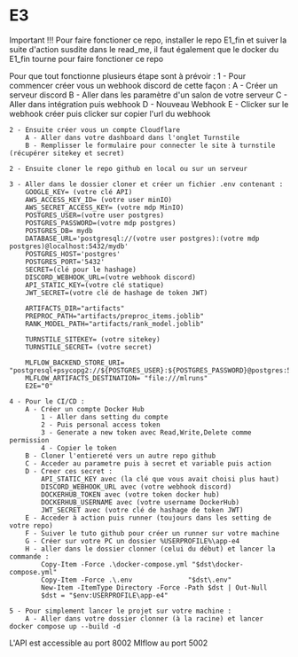 # E3
Important !!! Pour faire fonctioner ce repo, installer le repo E1_fin et suiver la suite d'action susdite dans le read_me, il faut
              également que le docker du E1_fin tourne pour faire fonctioner ce repo

Pour que tout fonctionne plusieurs étape sont à prévoir :
    1 - Pour commencer créer vous un webhook discord de cette façon :
        A - Créer un serveur discord
        B - Aller dans les paramètre d'un salon de votre serveur
        C - Aller dans intégration puis webhook
        D - Nouveau Webhook
        E - Clicker sur le webhook créer puis clicker sur copier l'url du webhook

    2 - Ensuite créer vous un compte Cloudflare
        A - Aller dans votre dashboard dans l'onglet Turnstile
        B - Remplisser le formulaire pour connecter le site à turnstile (récupérer sitekey et secret) 

    2 - Ensuite cloner le repo github en local ou sur un serveur

    3 - Aller dans le dossier cloner et créer un fichier .env contenant :
        GOOGLE_KEY= (votre clé API)
        AWS_ACCESS_KEY_ID= (votre user minIO)
        AWS_SECRET_ACCESS_KEY= (votre mdp MinIO)
        POSTGRES_USER=(votre user postgres)
        POSTGRES_PASSWORD=(votre mdp postgres)
        POSTGRES_DB= mydb
        DATABASE_URL='postgresql://(votre user postgres):(votre mdp postgres)@localhost:5432/mydb'
        POSTGRES_HOST='postgres'
        POSTGRES_PORT='5432'
        SECRET=(clé pour le hashage)
        DISCORD_WEBHOOK_URL=(votre webhook discord)
        API_STATIC_KEY=(votre clé statique)
        JWT_SECRET=(votre clé de hashage de token JWT)

        ARTIFACTS_DIR="artifacts"
        PREPROC_PATH="artifacts/preproc_items.joblib"
        RANK_MODEL_PATH="artifacts/rank_model.joblib"

        TURNSTILE_SITEKEY= (votre sitekey)
        TURNSTILE_SECRET= (votre secret)

        MLFLOW_BACKEND_STORE_URI= "postgresql+psycopg2://${POSTGRES_USER}:${POSTGRES_PASSWORD}@postgres:5432/${POSTGRES_DB}"
        MLFLOW_ARTIFACTS_DESTINATION= "file:///mlruns"
        E2E="0"
    
    4 - Pour le CI/CD :
        A - Créer un compte Docker Hub
            1 - Aller dans setting du compte
            2 - Puis personal access token
            3 - Generate a new token avec Read,Write,Delete comme permission
            4 - Copier le token
        B - Cloner l'entiereté vers un autre repo github
        C - Acceder au parametre puis à secret et variable puis action
        D - Creer ces secret :
            API_STATIC_KEY avec (la clé que vous avait choisi plus haut)
            DISCORD_WEBHOOK_URL avec (votre webhook discord)
            DOCKERHUB_TOKEN avec (votre token docker hub)
            DOCKERHUB_USERNAME avec (votre username DockerHub)
            JWT_SECRET avec (votre clé de hashage de token JWT)
        E - Acceder à action puis runner (toujours dans les setting de votre repo)
        F - Suiver le tuto github pour créer un runner sur votre machine
        G - Créer sur votre PC un dossier %USERPROFILE%\app-e4
        H - aller dans le dossier clonner (celui du début) et lancer la commande :
            Copy-Item -Force .\docker-compose.yml "$dst\docker-compose.yml"
            Copy-Item -Force .\.env              "$dst\.env"
            New-Item -ItemType Directory -Force -Path $dst | Out-Null
            $dst = "$env:USERPROFILE\app-e4"
    
    5 - Pour simplement lancer le projet sur votre machine :
        A - Aller dans votre dossier clonner (à la racine) et lancer docker compose up --build -d

L'API est accessible au port 8002
Mlflow au port 5002

